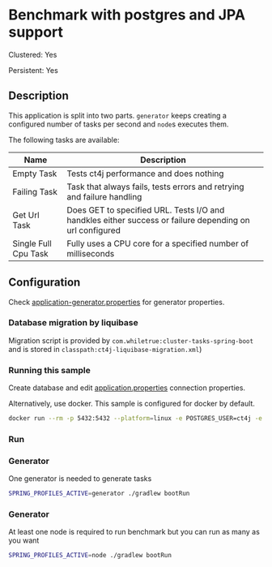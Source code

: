 Benchmark with postgres and JPA support
============================

Clustered: Yes 

Persistent: Yes 

## Description

This application is split into two parts. 
`generator` keeps creating a configured number of tasks per second and `node`s executes them.

The following tasks are available:

| Name | Description | 
|--- | --- |
| Empty Task| Tests ct4j performance and does nothing|
| Failing Task| Task that always fails, tests errors  and retrying and failure handling|
| Get Url Task| Does GET to specified URL. Tests I/O and handkles either success or failure depending on url configured|
| Single Full Cpu Task| Fully uses a CPU core for a specified number of milliseconds|
    


## Configuration

Check [application-generator.properties](src\main\resources\application-generator.properties) for generator properties.


### Database migration by liquibase 
Migration script is provided by `com.whiletrue:cluster-tasks-spring-boot` and is stored in `classpath:ct4j-liquibase-migration.xml`)

### Running this sample

Create database and edit [application.properties](/src/main/resources/application.properties) connection properties.


Alternatively, use docker. This sample is configured for docker by default.
```bash
docker run --rm -p 5432:5432 --platform=linux -e POSTGRES_USER=ct4j -e POSTGRES_DB=ct4j postgres:9.6-alpine
```


### Run


### Generator
One generator is needed to generate tasks

```bash
SPRING_PROFILES_ACTIVE=generator ./gradlew bootRun
```



### Generator
At least one node is required to run benchmark but you can run as many as you want

```bash
SPRING_PROFILES_ACTIVE=node ./gradlew bootRun
```
